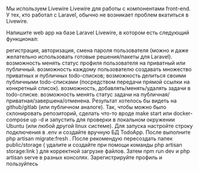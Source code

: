 Мы используем Livewire Livewire для работы с компонентами front-end. У тех, кто работал с Laravel, обычно не возникает проблем вкатиться в Livewire.

Напишите web app на базе Laravel Livewire, в котором есть следующий функционал:

регистрация, авторизация, смена пароля пользователя (можно и даже желательно использовать готовые решения/пакеты для Laravel).
возможность менять статус профиля пользователя на приватный или публичный.
возможность каждому пользователю создавать множество приватных и публичных todo-списков;
возможность делиться своими публичными todo-списками (посредством передачи прямой ссылки на конкретный список).
возможность, добавлять/менять/удалять задачи в todo-списке.
возможность менять статус задачи на публичная/приватная/завершена/отменена.
Результат хотелось бы видеть на github/gitlab (или публичном аналоге). Так, чтобы можно было склонировать репозиторий, сделать что-то вроде make start или docker-compose up -d и запустить для проверки в локальном окружении Ubuntu (или любой другой linux системе).
Для запуска настройте строку подключения в .env и создайте вручную БД TodoApp.
После выполните php artisan migrate:fresh .
После рекомендую пересоздать папек public/storage ( удалите и создайте при помощи команды 
php artisan storage:link ) для корректной загрузке файлов.
Затем npm run dev и php artisan serve в разных консолях.
Зарегистрируйте профиль и пользуйтесь
